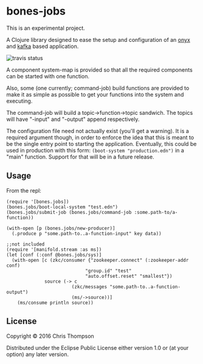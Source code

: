 # bones-jobs

This is an experimental project.

A Clojure library designed to ease the setup and configuration of an
[onyx](http://www.onyxplatform.org) and
[kafka](http://kafka.apache.org) based application.


![travis status](https://api.travis-ci.org/teaforthecat/bones.jobs.svg)

A component system-map is provided so that all the required components
can be started with one function.

Also, some (one currently; command-job) build functions are provided to
make it as simple as possible to get your functions into the system
and executing.


The command-job will build a topic->function->topic sandwich. The
topics will have "-input" and "-output" append respectively.

The configuration file need not actually exist (you'll get a
warning). It is a required argument though, in order to enforce the
idea that this is meant to be the single entry point to starting the
application. Eventually, this could be used in production with this
form: `(boot-system "production.edn")` in a "main" function. Support for
that will be in a future release.


## Usage

From the repl:
```
(require '[bones.jobs])
(bones.jobs/boot-local-system "test.edn")
(bones.jobs/submit-job (bones.jobs/command-job :some.path-to/a-function))

(with-open [p (bones.jobs/new-producer)]
  (.produce p "some.path-to..a-function-input" key data))

;;not included
(require '[manifold.stream :as ms])
(let [conf (:conf @bones.jobs/sys)]
  (with-open [c (zkc/consumer {"zookeeper.connect" (:zookeeper-addr conf)
                             "group.id" "test"
                             "auto.offset.reset" "smallest"})
              source (-> c
                        (zkc/messages "some.path-to..a-function-output")
                        (ms/->source))]
    (ms/consume println source))

```




## License

Copyright © 2016 Chris Thompson

Distributed under the Eclipse Public License either version 1.0 or (at
your option) any later version.
